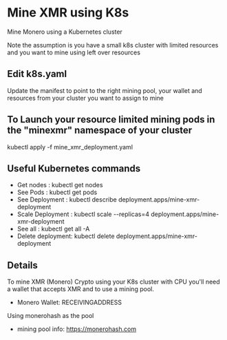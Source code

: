 # Mine XMR using K8s
Mine Monero using a Kubernetes cluster

Note the assumption is you have a small k8s cluster with limited resources
and you want to mine using left over resources

## Edit k8s.yaml
Update the manifest to point to the right mining pool, your wallet and 
resources from your cluster you want to assign to mine

## To Launch your resource limited mining pods in the "minexmr" namespace of your cluster
kubectl apply -f mine_xmr_deployment.yaml

## Useful Kubernetes commands
* Get nodes        :  kubectl get nodes
* See Pods         :  kubectl get pods
* See Deployment   :  kubectl describe deployment.apps/mine-xmr-deployment
* Scale Deployment :  kubectl scale --replicas=4 deployment.apps/mine-xmr-deployment
* See all          :  kubectl get all -A
* Delete deployment:  kubectl delete deployment.apps/mine-xmr-deployment


## Details 
To mine XMR (Monero) Crypto using your K8s cluster with CPU you'll need a
wallet that accepts XMR and to use a mining pool.
* Monero Wallet:  RECEIVINGADDRESS

Using monerohash as the pool
* mining pool info:  https://monerohash.com

